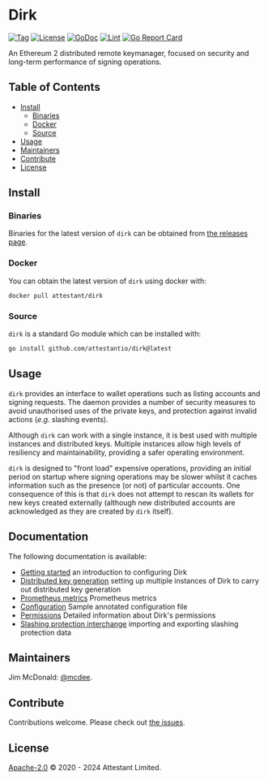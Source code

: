 # Dirk

[![Tag](https://img.shields.io/github/tag/attestantio/dirk.svg)](https://github.com/attestantio/dirk/releases/)
[![License](https://img.shields.io/github/license/attestantio/dirk.svg)](LICENSE)
[![GoDoc](https://godoc.org/github.com/attestantio/dirk?status.svg)](https://godoc.org/github.com/attestantio/dirk)
[![Lint](https://github.com/attestantio/dirk/actions/workflows/golangci-lint.yml/badge.svg)](https://github.com/attestantio/dirk/actions/workflows/golangci-lint.yml)
[![Go Report Card](https://goreportcard.com/badge/github.com/attestantio/dirk)](https://goreportcard.com/report/github.com/attestantio/dirk)

An Ethereum 2 distributed remote keymanager, focused on security and long-term performance of signing operations.

## Table of Contents

- [Install](#install)
  - [Binaries](#binaries)
  - [Docker](#docker)
  - [Source](#source)
- [Usage](#usage)
- [Maintainers](#maintainers)
- [Contribute](#contribute)
- [License](#license)

## Install

### Binaries

Binaries for the latest version of `dirk` can be obtained from [the releases page](https://github.com/attestantio/dirk/releases/latest).

### Docker

You can obtain the latest version of `dirk` using docker with:

```
docker pull attestant/dirk
```

### Source

`dirk` is a standard Go module which can be installed with:

```sh
go install github.com/attestantio/dirk@latest
```

## Usage
`dirk` provides an interface to wallet operations such as listing accounts and signing requests.  The daemon provides a number of security measures to avoid unauthorised uses of the private keys, and protection against invalid actions (_e.g._ slashing events).

Although `dirk` can work with a single instance, it is best used with multiple instances and distributed keys.  Multiple instances allow high levels of resiliency and maintainability, providing a safer operating environment.

`dirk` is designed to "front load" expensive operations, providing an initial period on startup where signing operations may be slower whilst it caches information such as the presence (or not) of particular accounts.  One consequence of this is that `dirk` does not attempt to rescan its wallets for new keys created externally (although new distributed accounts are acknowledged as they are created by `dirk` itself).

## Documentation
The following documentation is available:

  - [Getting started](docs/getting_started.md) an introduction to configuring Dirk
  - [Distributed key generation](docs/distributed_key_generation.md) setting up multiple instances of Dirk to carry out distributed key generation
  - [Prometheus metrics](docs/metrics/prometheus.md) Prometheus metrics
  - [Configuration](docs/configuration.md) Sample annotated configuration file
  - [Permissions](docs/permissions.md) Detailed information about Dirk's permissions
  - [Slashing protection interchange](docs/interchange.md) importing and exporting slashing protection data

## Maintainers

Jim McDonald: [@mcdee](https://github.com/mcdee).

## Contribute

Contributions welcome. Please check out [the issues](https://github.com/attestantio/dirk/issues).

## License

[Apache-2.0](LICENSE) © 2020 - 2024 Attestant Limited.
